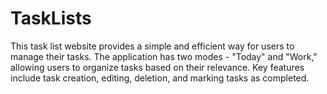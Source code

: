 # TaskLists
This task list website provides a simple and efficient way for users to manage their tasks. The application has two modes - "Today" and "Work," allowing users to organize tasks based on their relevance. Key features include task creation, editing, deletion, and marking tasks as completed.
